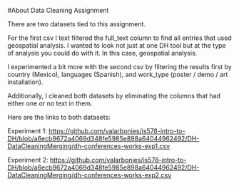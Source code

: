 #About Data Cleaning Assignment

There are two datasets tied to this assignment. 

For the first csv I text filtered the full_text column to find all entries that used geospatial analysis. I wanted to look not just at one DH tool but at the type of analysis you could do with it. In this case, geospatial analysis. 

I experimented a bit more with the second csv by filtering the results first by country (Mexico), languages (Spanish), and work_type (poster / demo / art installation).

Additionally, I cleaned both datasets by eliminating the columns that had either one or no text in them. 

Here are the links to both datasets:

Experiment 1: https://github.com/valarbonies/is578-intro-to-DH/blob/a6ecb9672a4069d348fe5985e898a64044962492/DH-DataCleaningMerging/dh-conferences-works-exp1.csv

Experiment 2: https://github.com/valarbonies/is578-intro-to-DH/blob/a6ecb9672a4069d348fe5985e898a64044962492/DH-DataCleaningMerging/dh-conferences-works-exp2.csv
